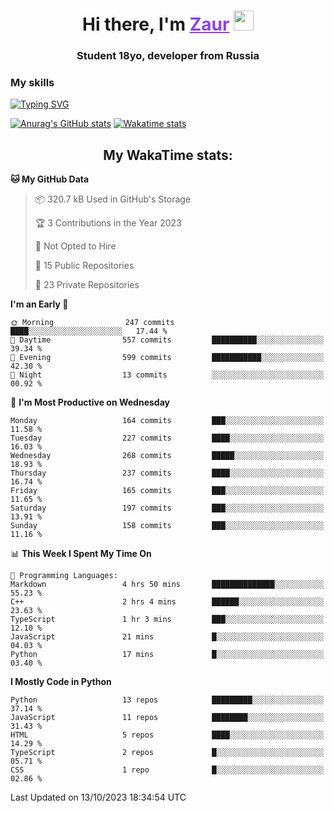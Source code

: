 <h1 align="center">
    Hi there, I'm 
    <a href="https://t.me/skyguy" target="_blank" style="color: #8C43EA">Zaur</a>
    <img src="https://github.com/blackcater/blackcater/raw/main/images/Hi.gif" height="32">
</h1>

<h3 align="center">
    Student 18yo, developer from Russia
</h3>  

### **My skills**
[![Typing SVG](https://readme-typing-svg.herokuapp.com?font=Oxanium&duration=3000&pause=1500&color=8C43EA&height=30&lines=Python:+FastAPI,+Flask,+Aiogram,+Telethon;SQL:+PostgreSQL,+SQLite;Javascript:+React.js;HTML,+CSS+(SCSS))](https://git.io/typing-svg)

[![Anurag's GitHub stats](https://github-readme-stats.vercel.app/api?username=mrskyguy&hide_title=true&count_private=true&show_icons=true&title_color=8C43EA&icon_color=BE57EA&bg_color=30,191919,341b56&text_color=B1B1B1&border_radius=10&hide_border=true)](https://github.com/anuraghazra/github-readme-stats)
[![Wakatime stats](https://github-readme-stats.vercel.app/api/wakatime?username=skyguy&hide_title=true&show_icons=true&title_color=8C43EA&icon_color=BE57EA&bg_color=30,191919,341b56&text_color=B1B1B1&border_radius=10&hide_border=true)](https://github.com/anuraghazra/github-readme-stats)


<h2 align="center"> My WakaTime stats: </h2>

<!--START_SECTION:waka-->
**🐱 My GitHub Data** 

> 📦 320.7 kB Used in GitHub's Storage 
 > 
> 🏆 3 Contributions in the Year 2023
 > 
> 🚫 Not Opted to Hire
 > 
> 📜 15 Public Repositories 
 > 
> 🔑 23 Private Repositories 
 > 
**I'm an Early 🐤** 

```text
🌞 Morning                247 commits         ████░░░░░░░░░░░░░░░░░░░░░   17.44 % 
🌆 Daytime                557 commits         ██████████░░░░░░░░░░░░░░░   39.34 % 
🌃 Evening                599 commits         ███████████░░░░░░░░░░░░░░   42.30 % 
🌙 Night                  13 commits          ░░░░░░░░░░░░░░░░░░░░░░░░░   00.92 % 
```
📅 **I'm Most Productive on Wednesday** 

```text
Monday                   164 commits         ███░░░░░░░░░░░░░░░░░░░░░░   11.58 % 
Tuesday                  227 commits         ████░░░░░░░░░░░░░░░░░░░░░   16.03 % 
Wednesday                268 commits         █████░░░░░░░░░░░░░░░░░░░░   18.93 % 
Thursday                 237 commits         ████░░░░░░░░░░░░░░░░░░░░░   16.74 % 
Friday                   165 commits         ███░░░░░░░░░░░░░░░░░░░░░░   11.65 % 
Saturday                 197 commits         ███░░░░░░░░░░░░░░░░░░░░░░   13.91 % 
Sunday                   158 commits         ███░░░░░░░░░░░░░░░░░░░░░░   11.16 % 
```


📊 **This Week I Spent My Time On** 

```text
💬 Programming Languages: 
Markdown                 4 hrs 50 mins       ██████████████░░░░░░░░░░░   55.23 % 
C++                      2 hrs 4 mins        ██████░░░░░░░░░░░░░░░░░░░   23.63 % 
TypeScript               1 hr 3 mins         ███░░░░░░░░░░░░░░░░░░░░░░   12.10 % 
JavaScript               21 mins             █░░░░░░░░░░░░░░░░░░░░░░░░   04.03 % 
Python                   17 mins             █░░░░░░░░░░░░░░░░░░░░░░░░   03.40 % 
```

**I Mostly Code in Python** 

```text
Python                   13 repos            █████████░░░░░░░░░░░░░░░░   37.14 % 
JavaScript               11 repos            ████████░░░░░░░░░░░░░░░░░   31.43 % 
HTML                     5 repos             ████░░░░░░░░░░░░░░░░░░░░░   14.29 % 
TypeScript               2 repos             █░░░░░░░░░░░░░░░░░░░░░░░░   05.71 % 
CSS                      1 repo              █░░░░░░░░░░░░░░░░░░░░░░░░   02.86 % 
```




 Last Updated on 13/10/2023 18:34:54 UTC
<!--END_SECTION:waka-->
